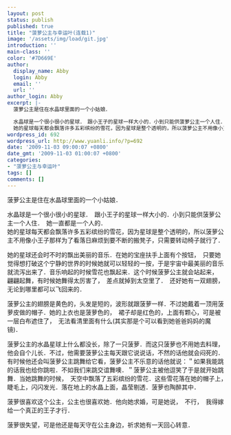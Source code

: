 ```yaml
---
layout: post
status: publish
published: true
title: "菠萝公主与幸运叶(连载1)"
image: '/assets/img/load/git.jpg'
introduction: ''
main-class: ''
color: '#7D669E'
author:
  display_name: Abby
  login: Abby
  email: ''
  url: ''
author_login: Abby
excerpt: |-
  菠萝公主是住在水晶球里面的一个小姑娘．

  水晶球是一个很小很小的星球．　跟小王子的星球一样大小的．小到只能供菠萝公主一个人住．　她一直都是一个人的．
  她的星球每天都会飘落许多五彩缤纷的雪花，因为星球是整个透明的，所以菠萝公主不用像小王子那样为了看落日麻烦到要不断的搬凳子，只需要转动椅子就行了．
wordpress_id: 692
wordpress_url: http://www.yuanli.info/?p=692
date: '2009-11-03 09:00:07 +0800'
date_gmt: '2009-11-03 01:00:07 +0800'
categories:
- "菠萝公主与幸运叶"
tags: []
comments: []
---
```

<p>菠萝公主是住在水晶球里面的一个小姑娘．</p>
<p>水晶球是一个很小很小的星球．　跟小王子的星球一样大小的．小到只能供菠萝公主一个人住．　她一直都是一个人的．<br />
她的星球每天都会飘落许多五彩缤纷的雪花，因为星球是整个透明的，所以菠萝公主不用像小王子那样为了看落日麻烦到要不断的搬凳子，只需要转动椅子就行了．<a id="more"></a><a id="more-692"></a></p>
<p>她的星球还会时不时的飘出美丽的音乐．在她的宝座扶手上面有个按钮，　只要她觉得想打破这个宁静的世界的时候她就可以轻轻的一按，于是宇宙中最美丽的音乐就流泻出来了．音乐响起的时候雪花也飘起来．这个时候菠萝公主就会站起来，　翩翩起舞，有时候她舞得太厉害了，　差点就掉到太空里了．　还好她有一双翅膀，　无论到哪里都可以飞回来的．</p>
<p>菠萝公主的翅膀是黄色的，头发是短的，波形就跟菠萝一样．不过她戴着一顶用菠萝皮做的帽子．她的上衣也是菠萝色的，　裙子却是红色的，上面有颗心，可是被一层白布遮住了，　无法看清里面有什么(其实那是个可以看到她爸爸妈妈的魔镜)．</p>
<p>菠萝公主的水晶星球上什么都没长，除了一只菠萝．而这只菠萝也不用她去料理，　他会自个儿长．不过，他需要菠萝公主每天跟它说说话，不然的话他就会闷死的．有时候他还会叫菠萝公主跳舞给它看，菠萝公主不乐意的话他就说：＂如果我能跳的话我也给你跳啦．不如我们来跳交谊舞噢．＂菠萝公主被他逗笑了于是就开始跳舞．当她跳舞的时候，　天空中飘落了五彩缤纷的雪花．这些雪花落在她的帽子上，　睫毛上，闪闪发光．落在地上的水晶上面，晶莹剔透．菠萝也陶醉其中．</p>
<p>菠萝很喜欢这个公主，公主也很喜欢她．他向她求婚，可是她说，　不行，　我得嫁给一个真正的王子才行．</p>
<p>菠萝很失望，可是他还是每天守在公主身边，祈求她有一天回心转意．</p>
